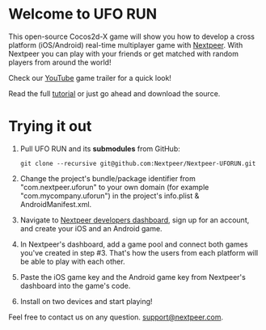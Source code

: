 # Welcome to UFO RUN
This open-source Cocos2d-X game will show you how to develop a cross platform (iOS/Android) real-time multiplayer game with [Nextpeer](https://www.nextpeer.com/). With Nextpeer you can play with your friends or get matched with random players from around the world!

Check our [YouTube](https://www.youtube.com/watch?v=4ALEdiORJ6s) game trailer for a quick look!

Read the full [tutorial](https://www.nextpeer.com/ufo-run-tutorial/) or just go ahead and download the source.

# Trying it out

1. Pull UFO RUN and its **submodules** from GitHub:

	`git clone --recursive git@github.com:Nextpeer/Nextpeer-UFORUN.git`
2. Change the project's bundle/package identifier from "com.nextpeer.uforun" to your own domain (for example "com.mycompany.uforun") in the project's info.plist & AndroidManifest.xml.
3. Navigate to [Nextpeer developers dashboard](https://developers.nextpeer.com), sign up for an account, and create your iOS and an Android game.
4. In Nextpeer's dashboard, add a game pool and connect both games you've created in step #3. That's how the users from each platform will be able to play with each other.
5. Paste the iOS game key and the Android game key from Nextpeer's dashboard into the game's code.
6. Install on two devices and start playing!

Feel free to contact us on any question. [support@nextpeer.com](mailto:support@nextpeer.com).
